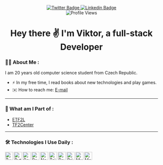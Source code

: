 <div class="header" align="center">
  <div id="badges">
    <a href="https://twitter.com/vciernava">
      <img src="https://img.shields.io/badge/Twitter-blue?style=for-the-badge&logo=twitter&logoColor=white" alt="Twitter Badge"/>
    </a>
    <a href="https://www.linkedin.com/in/vciernava">
      <img src="https://img.shields.io/badge/LinkedIn-blue?style=for-the-badge&logo=linkedin&logoColor=white" alt="Linkedin Badge"/>
    </a>
  </div>
  <img src="https://komarev.com/ghpvc/?username=vciernava&style=flat-square&color=blue" alt="Profile Views"/>
  <h1>
    Hey there ✌️ I'm Viktor, a full-stack Developer
  </h1>
</div>

### 👨‍💻 About Me :
I am 20 years old computer science student from Czech Republic.
- ⚡ In my free time, I read books about new technologies and play games.
- ✉️ How to reach me: [E-mail](mailto://kontakt@viktorciernava.eu)
---

### 🚀 What am I Part of :
- [ETF2L](https://etf2l.org/)
- [TF2Center](https://tf2center.com/)
---

### 🛠️ Technologies I Use Daily :
<div>
  <img align="left" width="26px" src="https://cdn.simpleicons.org/typescript/white" alt="TypeScript">
  <img align="left" width="26px" src="https://cdn.simpleicons.org/python/white" alt="Python">
  <img align="left" width="26px" src="https://cdn.simpleicons.org/go/white" alt="Go">
  <img align="left" width="26px" src="https://cdn.simpleicons.org/react/white" alt="React">
  <img align="left" width="26px" src="https://cdn.simpleicons.org/next.js/white" alt="NextJs">
  <img align="left" width="26px" src="https://cdn.simpleicons.org/tailwindcss/white" alt="TailwindCSS">
  <img align="left" width="26px" src="https://cdn.simpleicons.org/docker/white" alt="Docker">
  <img align="left" width="26px" src="https://cdn.simpleicons.org/prisma/white" alt="Prisma">
  <img align="left" width="26px" src="https://cdn.simpleicons.org/mysql/white" alt="Mysql">
  <img align="left" width="26px" src="https://cdn.simpleicons.org/mongodb/white" alt="MongoDB">
</div><br />
